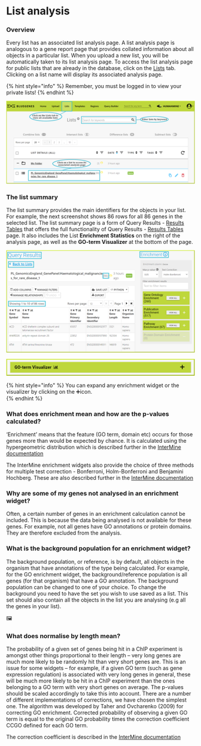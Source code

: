 # List analysis

### Overview

Every list has an associated list analysis page. A list analysis page is analogous to a gene report page that provides collated information about all objects in a particular list. When you upload a new list, you will be automatically taken to its list analysis page. To access the list analysis page for public lists that are already in the database, click on the [Lists](lists.md) tab. Clicking on a list name will display its associated analysis page. 

{% hint style="info" %}
Remember, you must be logged in to view your private lists!
{% endhint %}

![](../../../.gitbook/assets/lists-analysis-edited.png)

### The list summary

The list summary provides the main identifiers for the objects in your list. For example, the next screenshot shows 86 rows for all 86 genes in the selected list. The list summary page is a form of Query Results - [Results Tables](https://flymine.readthedocs.io/en/latest/results-tables/Documentationresultstables.html#resultstables) that offers the full functionality of  Query Results - [Results Tables](https://flymine.readthedocs.io/en/latest/results-tables/Documentationresultstables.html#resultstables) page. It also includes the List **Enrichment Statistics** on the right of the analysis page, as well as the **GO-term Visualizer** at the bottom of the page. 

![](../../../.gitbook/assets/list-summary-1.png)

![](../../../.gitbook/assets/go-term.png)

{% hint style="info" %}
You can expand any enrichment widget or the visualizer by clicking on the ➕icon.  
{% endhint %}

### What does enrichment mean and how are the p-values calculated?

‘Enrichment’ means that the feature \(GO term, domain etc\) occurs for those genes more than would be expected by chance. It is calculated using the hypergeometric distribution which is described further in the [InterMine documentation](http://intermine.readthedocs.org/en/latest/embedding/list-widgets/enrichment-widgets/)

The InterMine enrichment widgets also provide the choice of three methods for multiple test correction - Bonferroni, Holm-Bonferroni and Benjamini Hochberg. These are also described further in the [InterMine documentation](http://intermine.readthedocs.org/en/latest/embedding/list-widgets/enrichment-widgets/)

### Why are some of my genes not analysed in an enrichment widget?

Often, a certain number of genes in an enrichment calculation cannot be included. This is because the data being analysed is not available for these genes. For example, not all genes have GO annotations or protein domains. They are therefore excluded from the analysis.

### What is the background population for an enrichment widget?

The background population, or reference, is by default, all objects in the organism that have annotations of the type being calculated. For example, for the GO enrichment widget, the background/reference population is all genes \(for that organism\) that have a GO annotation. The background population can be changed to one of your choice. To change the background you need to have the set you wish to use saved as a list. This set should also contain all the objects in the list you are analysing \(e.g all the genes in your list\).

🖼 

### What does normalise by length mean?

The probability of a given set of genes being hit in a ChIP experiment is amongst other things proportional to their length – very long genes are much more likely to be randomly hit than very short genes are. This is an issue for some widgets – for example, if a given GO term \(such as gene expression regulation\) is associated with very long genes in general, these will be much more likely to be hit in a ChIP experiment than the ones belonging to a GO term with very short genes on average. The p-values should be scaled accordingly to take this into account. There are a number of different implementations of corrections, we have chosen the simplest one. The algorithm was developed by Taher and Ovcharenko \(2009\) for correcting GO enrichment. Corrected probability of observing a given GO term is equal to the original GO probability times the correction coefficient CCGO defined for each GO term.

The correction coefficient is described in the [InterMine documentation](http://intermine.readthedocs.org/en/latest/embedding/list-widgets/enrichment-widgets/)

